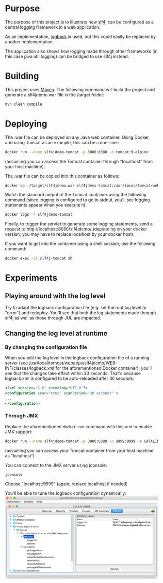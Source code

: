 # Purpose

The purpose of this project is to illustrate how [slf4j](http://www.slf4j.org) can be configured as a central logging framework in a web application. 

As an implementation, [logback](http://logback.qos.ch/) is used, but this could easily be replaced by another implementation.

The application also shows how logging made through other frameworks (in this case java.util.logging) can be bridged to use slf4j instead.

# Building

This project uses [Maven](https://maven.apache.org/). The following command will build the project and generate a slf4jdemo.war file in the /target folder:

```bash
mvn clean compile
```

# Deploying

The .war file can be deployed on any Java web container. Using Docker, and using Tomcat as an example, this can be a one-liner:

```bash
docker run --name slf4jdemo-tomcat -p 8080:8080 -d tomcat:9-alpine
```

(assuming you can access the Tomcat container through "localhost" from your host machine).

The .war file can be copied into this container as follows:

```bash
docker cp ./target/slf4jdemo.war slf4jdemo-tomcat:/usr/local/tomcat/webapps
```

Watch the standard output of the Tomcat container using the following command (since logging is configured to go to stdout, you'll see logging statements appear when you execute it):

```bash
docker logs -f slf4jdemo-tomcat
```

Finally, to trigger the servlet to generate some logging statements, send a request to http://localhost:8080/slf4jdemo/ (depending on your docker version, you may have to replace localhost by your docker host).

If you want to get into the container using a shell session, use the following command:

```bash
docker exec -it slf4j-tomcat sh
```

# Experiments

## Playing around with the log level
Try to adapt the logback configuration file (e.g. set the root log level to "error") and redeploy. You'll see that both the log statements made through slf4j as well as those through JUL are impacted.

## Changing the log level at runtime

### By changing the configuration file

When you edit the log level in the logback configuration file of a running server (see /usr/local/tomcat/webapps/slf4jdemo/WEB-INF/classes/logback.xml for the aforementioned Docker container), you'll see that the changes take effect within 30 seconds. That's because logback.xml is configured to be auto-reloaded after 30 seconds:
```xml
<?xml version="1.0" encoding="UTF-8"?>
<configuration scan="true" scanPeriod="30 seconds" >
...
</configuration>
```


### Through JMX

Replace the aforementioned `docker run` command with this one to enable JMX support:

```bash
docker run --name slf4jdemo-tomcat -p 8080:8080 -p 9999:9999 -e CATALINA_OPTS="-Dcom.sun.management.jmxremote -Dcom.sun.management.jmxremote.port=9999 -Dcom.sun.management.jmxremote.rmi.port=9999 -Dcom.sun.management.jmxremote.authenticate=false -Dcom.sun.management.jmxremote.ssl=false -Djava.rmi.server.hostname=localhost" -d tomcat:9-alpine
```

(assuming you can access your Tomcat container from your host machine as "localhost")

You can connect to the JMX server using jconsole:

```bash
jconsole
```

Choose "localhost:9999" (again, replace localhost if needed)

You'll be able to tune the logback configuration dynamically:
![jconsole](jconsole.png)


